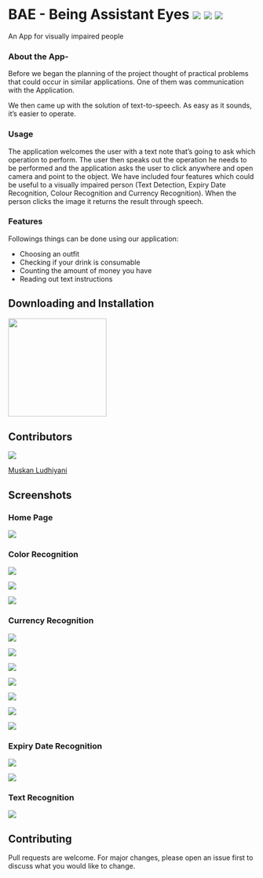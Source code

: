 # BAE - Being Assistant Eyes ![](https://img.shields.io/badge/Flutter%20-%2302569B.svg?&style=for-the-badge&logo=Flutter&logoColor=white) ![](https://img.shields.io/badge/dart-%230175C2.svg?&style=for-the-badge&logo=dart&logoColor=white) ![](https://img.shields.io/badge/TensorFlow%20-%23FF6F00.svg?&style=for-the-badge&logo=TensorFlow&logoColor=white) 

An App for visually impaired people

### About the App-

Before we began the planning of the
project thought of practical problems that could occur in similar applications. One of them was
communication with the Application.

We then came up with the solution of text-to-speech. As easy as it sounds, it’s easier to operate.

### Usage
The application welcomes the user with a text note that’s going to ask which operation to perform. The user
then speaks out the operation he needs to be performed and the application asks the user to click anywhere
and open camera and point to the object. We have included four features which could be useful to a visually
impaired person (Text Detection, Expiry Date Recognition, Colour Recognition and Currency Recognition).
When the person clicks the image it returns the result through speech.

### Features


Followings things can be done using our application:


* Choosing an outfit
* Checking if your drink is consumable
* Counting the amount of money you have
* Reading out text instructions

 

## Downloading and Installation

<a href="https://github.com/kamtasingh27/minor/releases/download/1.0/BAE_release.apk"><img src="https://playerzon.com/asset/download.png" width="200"></img></a>

## Contributors

<a href="https://github.com/MuskanLudhiyani"><img src="https://avatars1.githubusercontent.com/u/45829275?s=460&v=4"></img></a>

[Muskan Ludhiyani](https://github.com/MuskanLudhiyani)

## Screenshots

### Home Page

![](https://raw.githubusercontent.com/kamtasingh27/minor/master/screenshots/WhatsApp%20Image%202021-01-01%20at%208.30.44%20PM%20(10).jpeg)

### Color Recognition

![](https://raw.githubusercontent.com/kamtasingh27/minor/master/screenshots/WhatsApp%20Image%202021-01-01%20at%208.30.44%20PM.jpeg)

![](https://github.com/kamtasingh27/minor/blob/master/screenshots/WhatsApp%20Image%202021-01-01%20at%208.30.44%20PM%20(1).jpeg?raw=true)

![](https://raw.githubusercontent.com/kamtasingh27/minor/master/screenshots/WhatsApp%20Image%202021-01-01%20at%208.30.44%20PM%20(2).jpeg)

### Currency Recognition

![](https://raw.githubusercontent.com/kamtasingh27/minor/master/screenshots/WhatsApp%20Image%202021-01-01%20at%208.30.44%20PM%20(3).jpeg)

![](https://raw.githubusercontent.com/kamtasingh27/minor/master/screenshots/WhatsApp%20Image%202021-01-01%20at%208.30.44%20PM%20(4).jpeg)

![](https://raw.githubusercontent.com/kamtasingh27/minor/master/screenshots/WhatsApp%20Image%202021-01-01%20at%208.30.44%20PM%20(5).jpeg)

![](https://raw.githubusercontent.com/kamtasingh27/minor/master/screenshots/WhatsApp%20Image%202021-01-01%20at%208.30.44%20PM%20(6).jpeg)

![](https://raw.githubusercontent.com/kamtasingh27/minor/master/screenshots/WhatsApp%20Image%202021-01-01%20at%208.30.44%20PM%20(7).jpeg)

![](https://raw.githubusercontent.com/kamtasingh27/minor/master/screenshots/WhatsApp%20Image%202021-01-01%20at%208.30.44%20PM%20(8).jpeg)

![](https://raw.githubusercontent.com/kamtasingh27/minor/master/screenshots/WhatsApp%20Image%202021-01-01%20at%208.30.44%20PM%20(9).jpeg)

### Expiry Date Recognition

![](https://raw.githubusercontent.com/kamtasingh27/minor/master/screenshots/WhatsApp%20Image%202021-01-01%20at%208.30.44%20PM%20(12).jpeg)

![](https://raw.githubusercontent.com/kamtasingh27/minor/master/screenshots/WhatsApp%20Image%202021-01-01%20at%208.30.44%20PM%20(11).jpeg)

### Text Recognition

![](https://raw.githubusercontent.com/kamtasingh27/minor/master/screenshots/WhatsApp%20Image%202021-01-01%20at%208.30.44%20PM%20(13).jpeg)


## Contributing
Pull requests are welcome. For major changes, please open an issue first to discuss what you would like to change.


